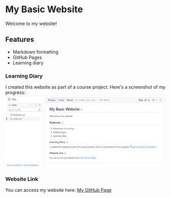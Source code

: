 # My Basic Website

Welcome to my website!

## Features
- Markdown formatting
- GitHub Pages
- Learning diary

### Learning Diary
I created this website as part of a course project. Here's a screenshot of my progress:
![Learning Diary Screenshot](images/learning_diary.png)

### Website Link
You can access my website here: [My GitHub Page](https://github.com/ZhenniPan1213/BundleE-CloudServices.git)
